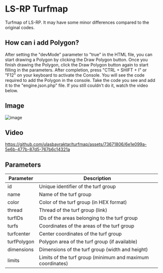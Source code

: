 # LS-RP Turfmap

Turfmap of LS-RP. It may have some minor differences compared to the original codes.

## How can i add Polygon?

After setting the "devMode" parameter to "true" in the HTML file, you can start drawing a Polygon by clicking the Draw Polygon button. Once you finish drawing the Polygon, click the Draw Polygon button again to start filling in the parameters. After completion, press "CTRL + SHIFT + I" or "F12" on your keyboard to activate the Console. You will see the code required to add the Polygon in the console. Take the code you see and add it to the "engine.json.php" file. If you still couldn't do it, watch the video below.

## Image



![image](https://github.com/ulasbayraktar/turfmap/assets/73671806/fbbf0045-d9bf-4420-b085-ed411590687e)


## Video

https://github.com/ulasbayraktar/turfmap/assets/73671806/6e1e099a-5e6b-477b-87d5-767b6c14321a

## Parameters

| Parameter    | Description                                       |
|--------------|---------------------------------------------------|
| id           | Unique identifier of the turf group                |
| name         | Name of the turf group                             |
| color        | Color of the turf group (in HEX format)            |
| thread       | Thread of the turf group (link)   |
| turfIDs      | IDs of the areas belonging to the turf group       |
| turfs        | Coordinates of the areas of the turf group         |
| turfcenter   | Center coordinates of the turf group               |
| turfPolygon  | Polygon area of the turf group (if available)      |
| dimensions   | Dimensions of the turf group (width and height)    |
| limits       | Limits of the turf group (minimum and maximum coordinates) |



